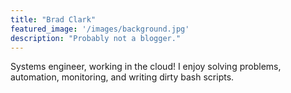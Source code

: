 ```yaml
---
title: "Brad Clark"
featured_image: '/images/background.jpg'
description: "Probably not a blogger."
---
```

Systems engineer, working in the cloud! I enjoy solving problems, automation, monitoring, and writing dirty bash scripts.
